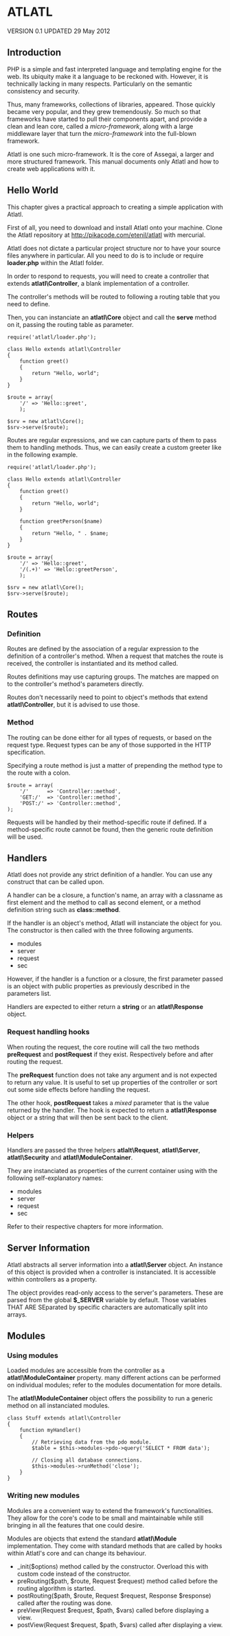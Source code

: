 ATLATL
======

VERSION 0.1
UPDATED 29 May 2012


Introduction
------------
PHP is a simple and fast interpreted language and templating engine
for the web. Its ubiquity make it a language to be reckoned
with. However, it is technically lacking in many
respects. Particularly on the semantic consistency and security.

Thus, many frameworks, collections of libraries, appeared. Those
quickly became very popular, and they grew tremendously. So much so
that frameworks have started to pull their components apart, and
provide a clean and lean core, called a *micro-framework*, along
with a large middleware layer that turn the *micro-framework*
into the full-blown framework.

Atlatl is one such micro-framework. It is the core of Assegai, a
larger and more structured framework. This manual documents only
Atlatl and how to create web applications with it.


Hello World
-----------
This chapter gives a practical approach to creating a simple
application with Atlatl.

First of all, you need to download and install Atlatl onto your
machine. Clone the Atlatl repository at
http://pikacode.com/etenil/atlatl
with mercurial.

Atlatl does not dictate a particular project structure nor to
have your source files anywhere in particular. All you need to
do is to include or require **loader.php**
within the Atlatl folder.

In order to respond to requests, you will need to create a
controller that extends
**atlatl\Controller**, a blank implementation
of a controller.

The controller's methods will be routed to following a routing
table that you need to define.

Then, you can instanciate an **atlatl\Core**
object and call the **serve** method on it,
passing the routing table as parameter.

    require('atlatl/loader.php');

    class Hello extends atlatl\Controller
    {
        function greet()
        {
            return "Hello, world";
        }
    }

    $route = array(
        '/' => 'Hello::greet',
        );

    $srv = new atlatl\Core();
    $srv->serve($route);

Routes are regular expressions, and we can capture parts of them
to pass them to handling methods. Thus, we can easily create a
custom greeter like in the following example.

    require('atlatl/loader.php');

    class Hello extends atlatl\Controller
    {
        function greet()
        {
            return "Hello, world";
        }

        function greetPerson($name)
        {
            return "Hello, " . $name;
        }
    }

    $route = array(
        '/' => 'Hello::greet',
        '/(.+)' => 'Hello::greetPerson',
        );

    $srv = new atlatl\Core();
    $srv->serve($route);


Routes
------
### Definition

Routes are defined by the association of a regular expression
to the definition of a controller's method. When a request
that matches the route is received, the controller is
instantiated and its method called.

Routes definitions may use capturing groups. The matches are
mapped on to the controller's method's parameters directly.

Routes don't necessarily need to point to object's methods
that extend **atlatl\Controller**, but it
is advised to use those.


### Method

The routing can be done either for all types of requests, or
based on the request type. Request types can be any of those
supported in the HTTP specification.

Specifying a route method is just a matter of prepending the
method type to the route with a colon.

    $route = array(
        '/'      => 'Controller::method',
        'GET:/'  => 'Controller::method',
        'POST:/' => 'Controller::method',
    );

Requests will be handled by their method-specific route if
defined. If a method-specific route cannot be found, then the
generic route definition will be used.


Handlers
--------
Atlatl does not provide any strict definition of a handler. You can
use any construct that can be called upon.

A handler can be a closure, a function's name, an array with a
classname as first element and the method to call as second element,
or a method definition string such as **class::method**.

If the handler is an object's method, Atlatl will instanciate the
object for you. The constructor is then called with the three
following arguments.

- modules
- server
- request
- sec

However, if the handler is a function or a closure, the first
parameter passed is an object with public properties as previously
described in the parameters list.

Handlers are expected to either return a
**string** or an
**atlatl\Response** object.


### Request handling hooks

When routing the request, the core routine will call the two methods
**preRequest** and **postRequest** if they exist. Respectively
before and after routing the request.

The **preRequest** function does not take any
argument and is not expected to return any value. It is useful
to set up properties of the controller or sort out some side
effects before handling the request.

The other hook, **postRequest** takes a
*mixed* parameter that is the value returned by the
handler. The hook is expected to return a
**atlatl\Response** object or a string that
will then be sent back to the client.


### Helpers

Handlers are passed the three helpers
**atlalt\Request**, **atlatl\Server**, **atlatl\Security**
and **atlatl\ModuleContainer**.

They are instanciated as properties of the current container
using with the following self-explanatory names:

- modules
- server
- request
- sec

Refer to their respective chapters for more information.


Server Information
------------------
Atlatl abstracts all server information into a
**atlatl\Server** object. An instance of this
object is provided when a controller is instanciated. It is
accessible within controllers as a property.

The object provides read-only access to the server's
parameters. These are parsed from the global
**$_SERVER** variable by default. Those variables
THAT ARE SEparated by specific characters are automatically
split into arrays.


Modules
-------
### Using modules

Loaded modules are accessible from the controller as a
**atlatl\ModuleContainer** property. many
different actions can be performed on individual modules;
refer to the modules documentation for more details.

The **atlatl\ModuleContainer** object
offers the possibility to run a generic method on all
instanciated modules.

    class Stuff extends atlatl\Controller
    {
        function myHandler()
        {
            // Retrieving data from the pdo module.
            $table = $this->modules->pdo->query('SELECT * FROM data');

            // Closing all database connections.
            $this->modules->runMethod('close');
        }
    }


### Writing new modules

Modules are a convenient way to extend the framework's
functionalities. They allow for the core's code to be small
and maintainable while still bringing in all the features that
one could desire.

Modules are objects that extend the standard
**atlatl\Module** implementation. They come
with standard methods that are called by hooks within Atlatl's
core and can change its behaviour.

- _init($options) method called by the constructor. Overload this with custom code instead of the constructor.
- preRouting($path, $route, Request $request) method called before the routing algorithm is started.
- postRouting($path, $route, Request $request, Response $response) called after the routing was done.
- preView(Request $request, $path, $vars) called before displaying a view.
- postView(Request $request, $path, $vars) called after displaying a view.
